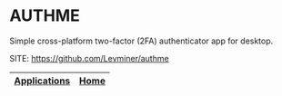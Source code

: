 # AUTHME

 Simple cross-platform two-factor (2FA) authenticator app for desktop.

 SITE: https://github.com/Levminer/authme

 | [Applications](https://portable-linux-apps.github.io/apps.html) | [Home](https://portable-linux-apps.github.io)
 | --- | --- |
